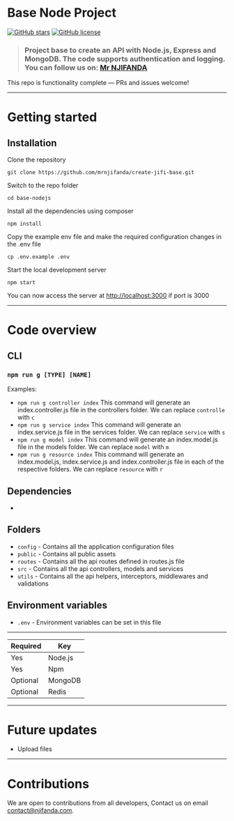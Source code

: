 # Base Node Project

 [![GitHub stars](https://img.shields.io/github/stars/mrnjifanda/create-jifi-base.svg)](https://github.com/mrnjifanda/create-jifi-base/stargazers) [![GitHub license](https://img.shields.io/github/license/mrnjifanda/create-jifi-base.svg)](https://raw.githubusercontent.com/mrnjifanda/create-jifi-base/main/LICENSE.txt)

> ### Project base to create an API with Node.js, Express and MongoDB. The code supports authentication and logging. You can follow us on: [Mr NJIFANDA](http://www.njifanda.com)

This repo is functionality complete — PRs and issues welcome!

----------

# Getting started

## Installation

Clone the repository

    git clone https://github.com/mrnjifanda/create-jifi-base.git

Switch to the repo folder

    cd base-nodejs

Install all the dependencies using composer

    npm install

Copy the example env file and make the required configuration changes in the .env file

    cp .env.example .env

Start the local development server

    npm start

You can now access the server at <http://localhost:3000> if port is 3000

----------

# Code overview

## CLI

### `npm run g [TYPE] [NAME]`
Examples:
- `npm run g controller index` This command will generate an index.controller.js file in the controllers folder. We can replace `controlle` with `c`
- `npm run g service index` This command will generate an index.service.js file in the services folder. We can replace `service` with `s`
- `npm run g model index` This command will generate an index.model.js file in the models folder. We can replace `model` with `m`
- `npm run g resource index` This command will generate an index.model.js, index.service.js and index.controller.js file in each of the respective folders. We can replace `resource` with `r`

## Dependencies

-

## Folders

- `config` - Contains all the application configuration files
- `public` - Contains all public assets
- `routes` - Contains all the api routes defined in routes.js file
- `src` - Contains all the api controllers, models and services
- `utils` - Contains all the api helpers, interceptors, middlewares and validations

## Environment variables

- `.env` - Environment variables can be set in this file

----------

| **Required**  | **Key**   |
|-------------- |---------- |
| Yes           | Node.js   |
| Yes           | Npm       |
| Optional      | MongoDB   |
| Optional      | Redis     |

----------

# Future updates

- Upload files

----------

# Contributions

We are open to contributions from all developers, Contact us on email contact@njifanda.com.
